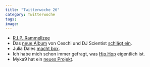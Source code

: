 ```yaml
---
title: "Twitterwoche 26"
category: Twitterwoche
tags: 
image: 
---
```


* [R.I.P. Rammellzee](http://www.youtube.com/watch?v=CFFMzSRhmP8&feature=youtu.be)
* Das [neue Album](http://www.urb.com/2010/06/30/ceschi-the-one-man-band-broke-up/) von Ceschi und DJ Scientist [schlägt ein](http://www.youtube.com/watch?v=_kBHPwgCjWY).
* Julia Dales [macht box](http://www.youtube.com/watch?v=7U66tYpzQTE).
* Ich habe mich schon immer gefragt, was [Hip Hop](http://generationtapedeck.blogspot.com/2010/07/really-real-hiphop.html) eigentlich ist.
* Myka9 hat ein [neues Projekt](http://ugsmag.com/2010/07/magic-heart-genies-myka-9-j-the-sarge-dj-drez-good-look-video/).

  
